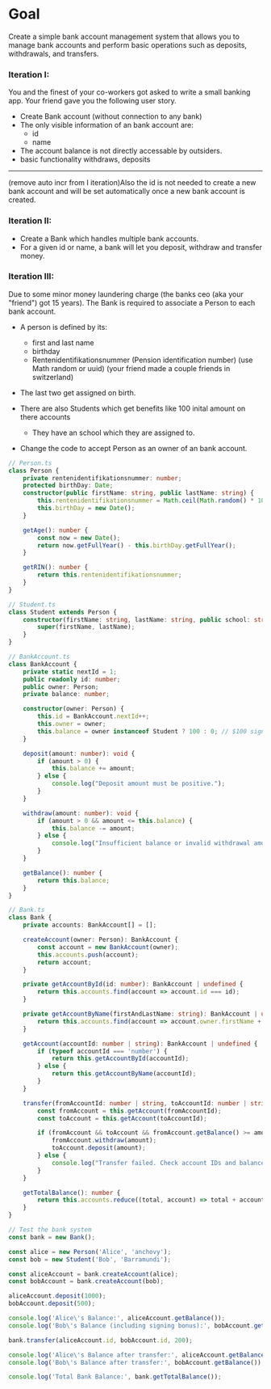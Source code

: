 # Goal
Create a simple bank account management system that allows you to manage bank accounts and perform basic operations such as deposits, withdrawals, and transfers.

### Iteration I:
You and the finest of your co-workers got asked to write a small banking app.
Your friend gave you the following user story.

- Create Bank account (without connection to any bank)
- The only visible information of an bank account are:
    - id
    - name
- The account balance is not directly accessable by outsiders.
- basic functionality withdraws, deposits


-------------
 (remove auto incr from I iteration)Also the id is not needed to create a new bank account and will be set automatically once a new bank account is created.

### Iteration II:
- Create a Bank which handles multiple bank accounts.
- For a given id or name, a bank will let you deposit, withdraw and transfer money.


### Iteration III:
Due to some minor money laundering charge (the banks ceo (aka your "friend") got 15 years). The Bank is required to associate a Person to each bank account.

- A person is defined by its:
    - first and last name
    - birthday
    - Rentenidentifikationsnummer (Pension identification number) (use Math random or uuid) (your friend made a couple friends in switzerland)
- The last two get assigned on birth.

- There are also Students which get benefits like 100 inital amount on there accounts
    - They have an school which they are assigned to.

- Change the code to accept Person as an owner of an bank account.




``` typescript
// Person.ts
class Person {
    private rentenidentifikationsnummer: number;
    protected birthDay: Date;
    constructor(public firstName: string, public lastName: string) {
        this.rentenidentifikationsnummer = Math.ceil(Math.random() * 1000000000000);
        this.birthDay = new Date();
    }

    getAge(): number {
        const now = new Date();
        return now.getFullYear() - this.birthDay.getFullYear();
    }

    getRIN(): number {
        return this.rentenidentifikationsnummer;
    }
}

// Student.ts
class Student extends Person {
    constructor(firstName: string, lastName: string, public school: string) {
        super(firstName, lastName);
    }
}

// BankAccount.ts
class BankAccount {
    private static nextId = 1;
    public readonly id: number;
    public owner: Person;
    private balance: number;

    constructor(owner: Person) {
        this.id = BankAccount.nextId++;
        this.owner = owner;
        this.balance = owner instanceof Student ? 100 : 0; // $100 signing bonus for students
    }

    deposit(amount: number): void {
        if (amount > 0) {
            this.balance += amount;
        } else {
            console.log("Deposit amount must be positive.");
        }
    }

    withdraw(amount: number): void {
        if (amount > 0 && amount <= this.balance) {
            this.balance -= amount;
        } else {
            console.log("Insufficient balance or invalid withdrawal amount.");
        }
    }

    getBalance(): number {
        return this.balance;
    }
}

// Bank.ts
class Bank {
    private accounts: BankAccount[] = [];

    createAccount(owner: Person): BankAccount {
        const account = new BankAccount(owner);
        this.accounts.push(account);
        return account;
    }

    private getAccountById(id: number): BankAccount | undefined {
        return this.accounts.find(account => account.id === id);
    }

    private getAccountByName(firstAndLastName: string): BankAccount | undefined {
        return this.accounts.find(account => account.owner.firstName + ' ' + account.owner.LastName === firstAndLastName);
    }

    getAccount(accountId: number | string): BankAccount | undefined {
        if (typeof accountId === 'number') {
            return this.getAccountById(accountId);
        } else {
            return this.getAccountByName(accountId);
        }
    }

    transfer(fromAccountId: number | string, toAccountId: number | string, amount: number): void {
        const fromAccount = this.getAccount(fromAccountId);
        const toAccount = this.getAccount(toAccountId);

        if (fromAccount && toAccount && fromAccount.getBalance() >= amount && amount > 0) {
            fromAccount.withdraw(amount);
            toAccount.deposit(amount);
        } else {
            console.log("Transfer failed. Check account IDs and balance.");
        }
    }

    getTotalBalance(): number {
        return this.accounts.reduce((total, account) => total + account.getBalance(), 0);
    }
}

// Test the bank system
const bank = new Bank();

const alice = new Person('Alice', 'anchovy');
const bob = new Student('Bob', 'Barramundi');

const aliceAccount = bank.createAccount(alice);
const bobAccount = bank.createAccount(bob);

aliceAccount.deposit(1000);
bobAccount.deposit(500);

console.log('Alice\'s Balance:', aliceAccount.getBalance());
console.log('Bob\'s Balance (including signing bonus):', bobAccount.getBalance());

bank.transfer(aliceAccount.id, bobAccount.id, 200);

console.log('Alice\'s Balance after transfer:', aliceAccount.getBalance());
console.log('Bob\'s Balance after transfer:', bobAccount.getBalance());

console.log('Total Bank Balance:', bank.getTotalBalance());

```